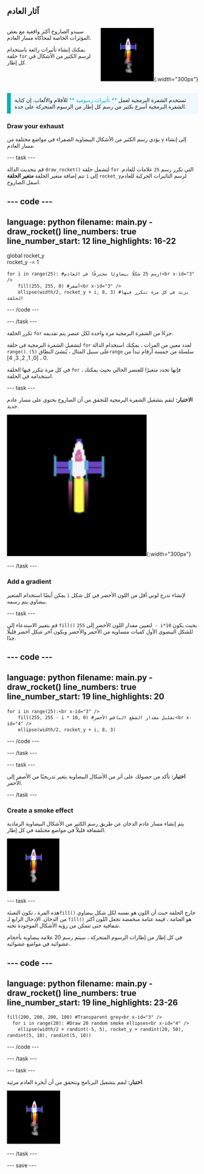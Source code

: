 ## آثار العادم

<div style="display: flex; flex-wrap: wrap">
<div style="flex-basis: 200px; flex-grow: 1; margin-right: 15px;">

سيبدو الصاروخ أكثر واقعية مع بعض المؤثرات الخاصة لمحاكاة مسار العادم. 

يمكنك إنشاء تأثيرات رائعة باستخدام حلقة `for` لرسم الكثير من الأشكال في كل إطار.

</div>
<div>

![سقوط الصاروخ مع مسار عادم.](images/flying_rocket.gif){:width="300px"}

</div>
</div>

<p style="border-left: solid; border-width:10px; border-color: #0faeb0; background-color: aliceblue; padding: 10px;">
تستخدم الشفرة البرمجية لعمل <span style="color: #0faeb0">** تأثيرات رسومية **</span> للأفلام والألعاب. إن كتابة الشفرة البرمجية أسرع بكثير من رسم كل إطار من الرسوم المتحركة على حدة. </p>

### Draw your exhaust

يؤدي رسم الكثير من الأشكال البيضاوية الصفراء في مواضع مختلفة من `y` إلى إنشاء مسار العادم.

--- task ---

قم بتحديث الدالة `draw_rocket()` لتشمل حلقة `for` التي تكرر رسم `25` علامات للعادم. تتم إضافة متغير الحلقة **متغير الحلقة** `i` إلى `rocket_y`لرسم التاثيرات الحركية للعادم اسفل الصاروخ.

--- code ---
---
language: python filename: main.py - draw_rocket() line_numbers: true line_number_start: 12
line_highlights: 16-22
---

global rocket_y   
rocket_y -= 1   

    for i in range(25): #ارسم 25 شكلًا بيضاويًا محترقًا في العادم<br x-id="3" />
        fill(255, 255, 0) #أصفر<br x-id="3" />
        ellipse(width/2, rocket_y + i, 8, 3) #يزيد في كل مرة تتكرر فيها الحلقة


--- /code ---

--- /task ---

تكرر الحلقة `for` جزءًا من الشفرة البرمجية مرة واحدة لكل عنصر يتم تقديمه.

لتشغيل الشفرة البرمجية في حلقة `for` لعدد معين من المرات ، يمكنك استخدام الدالة `range()`. على سبيل المثال ، يُنشئ النطاق `(5)range` سلسلة من خمسة أرقام تبدأ من 0 ، [0, 1, 2, 3, 4].

في كل مرة تتكرر فيها الحلقة `for` ، فإنها تحدد متغيرًا للعنصر الحالي بحيث يمكنك استخدامه في الحلقة.

--- task ---

**الاختبار:** لنقم بتشغيل الشفرة البرمجية للتحقق من أن الصاروخ يحتوي على مسار عادم جديد.

![لقطة مقرّبة للصاروخ مع أثر عادم.](images/rocket_exhaust.png){:width="300px"}

--- /task ---

### Add a gradient

يمكن أيضًا استخدام المتغير `i` لإنشاء تدرج لوني أقل من اللون الأخضر في كل شكل بيضاوي يتم رسمه.

--- task ---

قم بتغيير الاستدعاء إلى `fill()` لتعيين مقدار اللون الأخضر إلى `255 - i*10` بحيث يكون للشكل البيضوي الأول كميات متساوية من الأحمر والأخضر ويكون آخر شكل أخضر قليلًا جدًا.

--- code ---
---
language: python filename: main.py - draw_rocket() line_numbers: true line_number_start: 19
line_highlights: 20
---

    for i in range(25):<br x-id="3" />
        fill(255, 255 - i * 10, 0) #تقليل مقدار القطع الناقص الأخضر<br x-id="4" />
        ellipse(width/2, rocket_y + i, 8, 3)

--- /code ---

--- /task ---

--- task ---

**اختبار:** تأكد من حصولك على أثر من الأشكال البيضاوية يتغير تدريجيًا من الأصفر إلى الأحمر.

--- /task ---

### Create a smoke effect

يتم إنشاء مسار عادم الدخان عن طريق رسم الكثير من الأشكال البيضاوية الرمادية الشفافة قليلاً في مواضع مختلفة في كل إطار.

![رسم متحرك بطيء لتأثير الدخان.](images/rocket_smoke.gif)

--- task ---

هذه المرة ، تكون التعبئة`fill()` خارج الحلقة حيث أن اللون هو نفسه لكل شكل بيضاوي من الدخان. الإدخال الرابع لـ `fill()` هو العتامة ، قيمة عتامة منخفضة تجعل اللون أكثر شفافية حتى تتمكن من رؤية الأشكال الموجودة تحته.

في كل إطار من إطارات الرسوم المتحركة ، سيتم رسم 20 علامة بيضاوية بأحجام عشوائية في مواضع عشوائية.

--- code ---
---
language: python filename: main.py - draw_rocket() line_numbers: true line_number_start: 19
line_highlights: 23-26
---

    fill(200, 200, 200, 100) #Transparent grey<br x-id="3" />
      for i in range(20): #Draw 20 random smoke ellipses<br x-id="4" />
        ellipse(width/2 + randint(-5, 5), rocket_y + randint(20, 50), randint(5, 10), randint(5, 10))

--- /code ---

--- /task ---

--- task ---

**اختبار:** لنقم بتشغيل البرنامج ونتحقق من أن أبخرة العادم مرئية.

![لقطة مقرّبة للصاروخ ومسار العادم مع إضافة دخان.](images/rocket_exhaust_circles.gif)

--- /task ---

--- save ---
